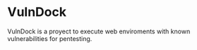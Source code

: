 # VulnDock

VulnDock is a proyect to execute web enviroments with known vulnerabilities for pentesting.
